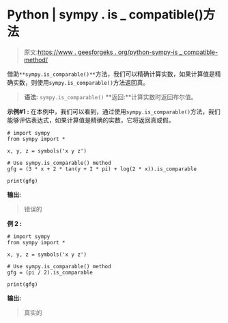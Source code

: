 # Python | sympy . is _ compatible()方法

> 原文:[https://www . geesforgeks . org/python-sympy-is _ compatible-method/](https://www.geeksforgeeks.org/python-sympy-is_comparable-method/)

借助`**sympy.is_comparable()**`方法，我们可以精确计算实数，如果计算值是精确实数，则使用`sympy.is_comparable()`方法返回真。

> **语法:** `sympy.is_comparable()`
> **返回:**计算实数时返回布尔值。

**示例#1 :**
在本例中，我们可以看到，通过使用`sympy.is_comparable()`方法，我们能够评估表达式，如果计算值是精确的实数，它将返回真或假。

```
# import sympy
from sympy import * 

x, y, z = symbols('x y z')

# Use sympy.is_comparable() method
gfg = (3 * x + 2 * tan(y + I * pi) + log(2 * x)).is_comparable

print(gfg)
```

**输出:**

> 错误的

**例 2 :**

```
# import sympy
from sympy import * 

x, y, z = symbols('x y z')

# Use sympy.is_comparable() method
gfg = (pi / 2).is_comparable

print(gfg)
```

**输出:**

> 真实的